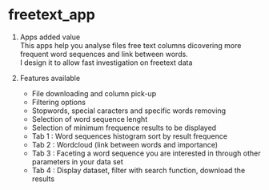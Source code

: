 # freetext_app

1. Apps added value  
   This apps help you analyse files free text columns dicovering more frequent word sequences and link between words.  
   I design it to allow fast investigation on freetext data

2. Features available
   - File downloading and column pick-up
   - Filtering options
   - Stopwords, special caracters and specific words removing
   - Selection of word sequence lenght
   - Selection of minimum frequence results to be displayed
   - Tab 1 : Word sequences histogram sort by result frequence
   - Tab 2 : Wordcloud (link between words and importance)
   - Tab 3 : Faceting a word sequence you are interested in through other parameters in your data set
   - Tab 4 : Display dataset, filter with search function, download the results


